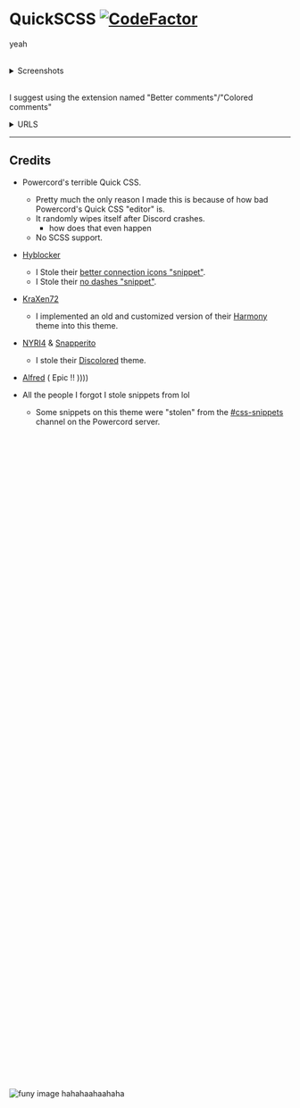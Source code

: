 QuickSCSS [![CodeFactor](https://www.codefactor.io/repository/github/wathhr/quickscss/badge?s=5f2850cfa164e62ecf2eaa497b0a075cf28b67cf)](https://www.codefactor.io/repository/github/wathhr/quickSCSS)
===
yeah

<br>

<details><summary>Screenshots</summary><br>

![yeah](https://i.imgur.com/PshHqMz.gif)

![user popout](https://i.imgur.com/ZkG2kbI.gif)

![channel list](https://i.imgur.com/z8Z0nBs.png)

</details>

<br>

I suggest using the extension named "Better comments"/"Colored comments"
<details><summary>URLS</summary><br>

  - [VSCode](https://marketplace.visualstudio.com/items?itemName=aaron-bond.better-comments)
  - [Sublime text](https://packagecontrol.io/packages/Colored%20Comments)
  - [Atom](https://github.com/AndrewKralovec/atom-better-comments)

###### If your text editor is not listed, the extension probably has not been ported over to it

</details>

---

## Credits

- Powercord's terrible Quick CSS.
  - Pretty much the only reason I made this is because of how bad Powercord's Quick CSS "editor" is.
  - It randomly wipes itself after Discord crashes.
    - how does that even happen
  - No SCSS support.

- [Hyblocker](https://github.com/hyblocker)
  - I Stole their [better connection icons "snippet"](https://github.com/hyblocker/pixelcord/blob/8bd986b36742e578b1a627b098f2e9202b9ae2a6/src/app/app/misc_pages/_avatarpage.scss#L48-L111).
  - I Stole their [no dashes "snippet"](https://github.com/hyblocker/pixelcord/blob/main/src/app/qol/_space_channels.scss).

- [KraXen72](https://github.com/KraXen72)
  - I implemented an old and customized version of their [Harmony](https://github.com/KraXen72/harmony-discord/) theme into this theme.

- [NYRI4](https://github.com/NYRI4) & [Snapperito](https://github.com/Snapperito)
  - I stole their [Discolored](https://github.com/NYRI4/Discolored) theme.

- [Alfred](https://www.youtube.com/watch?v=NWD7iqtOJSE) ( Epic !! ))))
- All the people I forgot I stole snippets from lol
  - Some snippets on this theme were "stolen" from the [#css-snippets](https://canary.discord.com/channels/538759280057122817/755005803303403570/) channel on the Powercord server.

<br><br><br><br><br><br><br><br><br><br><br><br><br><br><br><br><br><br><br><br><br><br><br><br><br><br><br><br><br><br><br><br><br><br><br><br><br><br><br><br><br><br><br><br><br><br><br><br><br><br><br><br><br><br><br><br><br><br><br><br><br><br><br><br><br><br><br><br><br>
![funy image hahahaahaahaha](https://svg-banners.vercel.app/api?type=origin&text1=amognsu&text2=haha%20funy&width=1337&height=420)
